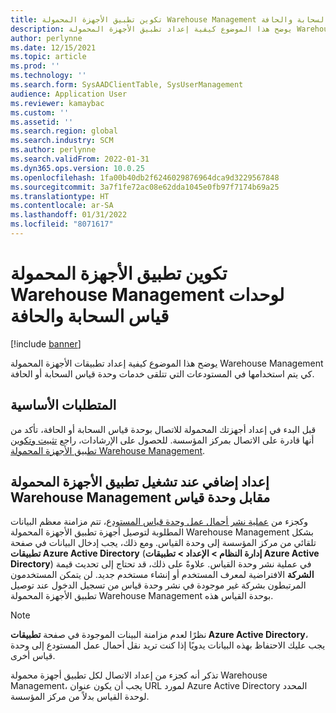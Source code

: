 ```yaml
---
title: تكوين تطبيق الأجهزة المحمولة Warehouse Management لوحدات قياس السحابة والحافة
description: يوضح هذا الموضوع كيفية إعداد تطبيق الأجهزة المحمولة Warehouse Management للمستودعات التي تتلقى خدمات وحدة قياس السحابة أو الحافة.
author: perlynne
ms.date: 12/15/2021
ms.topic: article
ms.prod: ''
ms.technology: ''
ms.search.form: SysAADClientTable, SysUserManagement
audience: Application User
ms.reviewer: kamaybac
ms.custom: ''
ms.assetid: ''
ms.search.region: global
ms.search.industry: SCM
ms.author: perlynne
ms.search.validFrom: 2022-01-31
ms.dyn365.ops.version: 10.0.25
ms.openlocfilehash: 1fa00b40db2f6246029876964dca9d3229567848
ms.sourcegitcommit: 3a7f1fe72ac08e62dda1045e0fb97f7174b69a25
ms.translationtype: HT
ms.contentlocale: ar-SA
ms.lasthandoff: 01/31/2022
ms.locfileid: "8071617"
---
```

# <a name="configure-the-warehouse-management-mobile-app-for-cloud-and-edge-scale-units"></a>تكوين تطبيق الأجهزة المحمولة Warehouse Management لوحدات قياس السحابة والحافة

[!include [banner](../includes/banner.md)]

يوضح هذا الموضوع كيفية إعداد تطبيقات الأجهزة المحمولة Warehouse Management كي يتم استخدامها في المستودعات التي تتلقى خدمات وحدة قياس السحابة أو الحافة.

## <a name="prerequisites"></a>المتطلبات الأساسية

قبل البدء في إعداد أجهزتك المحمولة للاتصال بوحدة قياس السحابة أو الحافة، تأكد من أنها قادرة على الاتصال بمركز المؤسسة. للحصول على الإرشادات، راجع [تثبيت وتكوين تطبيق الأجهزة المحمولة Warehouse Management](../warehousing/install-configure-warehouse-management-app.md).

## <a name="additional-setup-when-you-run-the-warehouse-management-mobile-app-against-a-scale-unit"></a>إعداد إضافي عند تشغيل تطبيق الأجهزة المحمولة Warehouse Management مقابل وحدة قياس

وكجزء من [عملية نشر أحمال عمل وحدة قياس المستودع](cloud-edge-landing-page.md#scale-unit-manager-portal)، تتم مزامنة معظم البيانات المطلوبة لتوصيل أجهزة تطبيق الأجهزة المحمولة Warehouse Management بشكل تلقائي من مركز المؤسسة إلى وحدة القياس. ومع ذلك، يجب إدخال البيانات في صفحة **تطبيقات Azure Active Directory** (**إدارة النظام \> الإعداد \> تطبيقات Azure Active Directory**) في عملية نشر وحدة القياس. علاوةً على ذلك، قد تحتاج إلى تحديث قيمة **الشركة** الافتراضية لمعرف المستخدم أو إنشاء مستخدم جديد. لن يتمكن المستخدمون المرتبطون بشركة غير موجودة في نشر وحدة قياس من تسجيل الدخول عند توصيل تطبيق الأجهزة المحمولة Warehouse Management بوحدة القياس هذه.

> [!NOTE]
> نظرًا لعدم مزامنة البينات الموجودة في صفحة **تطبيقات Azure Active Directory**، يجب عليك الاحتفاظ بهذه البيانات يدويًا إذا كنت تريد نقل أحمال عمل المستودع إلى وحدة قياس أخرى.

تذكر أنه كجزء من إعداد الاتصال لكل تطبيق أجهزة محمولة Warehouse Management، يجب أن يكون عنوان URL لمورد Azure Active Directory المحدد لوحدة القياس بدلاً من مركز المؤسسة.
